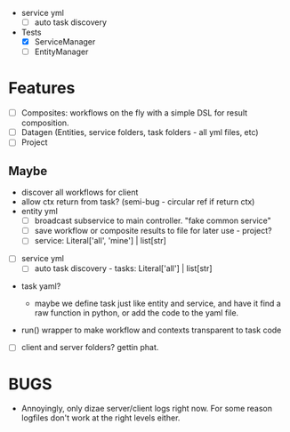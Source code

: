 - service yml
  - [ ] auto task discovery

- Tests
  - [x] ServiceManager
  - [ ] EntityManager

# Features
- [ ] Composites: workflows on the fly with a simple DSL for result composition.
- [ ] Datagen (Entities, service folders, task folders - all yml files, etc)
- [ ] Project
## Maybe
- discover all workflows for client 
- allow ctx return from task? (semi-bug - circular ref if return ctx)
- entity yml
  - [ ] broadcast subservice to main controller. "fake common service"
  - [ ] save workflow or composite results to file for later use - project?
  - [ ] service: Literal['all', 'mine'] | list[str]
- [ ] service yml
  - [ ] auto task discovery - tasks: Literal['all'] | list[str]

- task yaml?
  - maybe we define task just like entity and service, and have it find a raw function in python, or add the code to the yaml file.

- run() wrapper to make workflow and contexts transparent to task code
- [ ] client and server folders? gettin phat.
# BUGS
- Annoyingly, only dizae server/client logs right now. For  some reason logfiles don't work at the right levels either.

